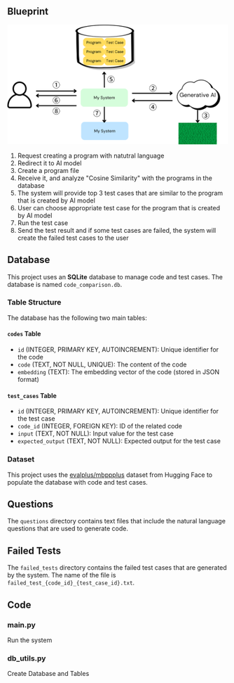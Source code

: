 ## Blueprint

![blueprint](https://github.com/soso0024/pj-aidev-research-mockup/blob/main/imgs/Blueprint.png)

1. Request creating a program with natutral language
2. Redirect it to AI model
3. Create a program file
4. Receive it, and analyze "Cosine Similarity" with the programs in the database
5. The system will provide top 3 test cases that are similar to the program that is created by AI model
6. User can choose appropriate test case for the program that is created by AI model
7. Run the test case
8. Send the test result and if some test cases are failed, the system will create the failed test cases to the user

## Database

This project uses an **SQLite** database to manage code and test cases. The database is named `code_comparison.db`.

### Table Structure

The database has the following two main tables:

#### `codes` Table

- `id` (INTEGER, PRIMARY KEY, AUTOINCREMENT): Unique identifier for the code
- `code` (TEXT, NOT NULL, UNIQUE): The content of the code
- `embedding` (TEXT): The embedding vector of the code (stored in JSON format)

#### `test_cases` Table

- `id` (INTEGER, PRIMARY KEY, AUTOINCREMENT): Unique identifier for the test case
- `code_id` (INTEGER, FOREIGN KEY): ID of the related code
- `input` (TEXT, NOT NULL): Input value for the test case
- `expected_output` (TEXT, NOT NULL): Expected output for the test case

### Dataset

This project uses the [evalplus/mbppplus](https://huggingface.co/datasets/evalplus/mbppplus) dataset from Hugging Face to populate the database with code and test cases.

## Questions

The `questions` directory contains text files that include the natural language questions that are used to generate code.

## Failed Tests

The `failed_tests` directory contains the failed test cases that are generated by the system.
The name of the file is `failed_test_{code_id}_{test_case_id}.txt`.

## Code

### main.py

Run the system

### db_utils.py

Create Database and Tables
